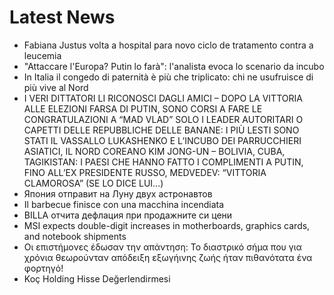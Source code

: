 # Latest News
-  Fabiana Justus volta a hospital para novo ciclo de tratamento contra a leucemia
-  "Attaccare l'Europa? Putin lo farà": l'analista evoca lo scenario da incubo
-  In Italia il congedo di paternità è più che triplicato: chi ne usufruisce di più vive al Nord
-  I VERI DITTATORI LI RICONOSCI DAGLI AMICI – DOPO LA VITTORIA ALLE ELEZIONI FARSA DI PUTIN, SONO CORSI A FARE LE CONGRATULAZIONI A “MAD VLAD” SOLO I LEADER AUTORITARI O CAPETTI DELLE REPUBBLICHE DELLE BANANE: I PIÙ LESTI SONO STATI IL VASSALLO LUKASHENKO E L’INCUBO DEI PARRUCCHIERI ASIATICI, IL NORD COREANO KIM JONG-UN – BOLIVIA, CUBA, TAGIKISTAN: I PAESI CHE HANNO FATTO I COMPLIMENTI A PUTIN, FINO ALL’EX PRESIDENTE RUSSO, MEDVEDEV: “VITTORIA CLAMOROSA” (SE LO DICE LUI…)
-  Япония отправит на Луну двух астронавтов
-  Il barbecue finisce con una macchina incendiata
-  BILLA отчита дефлация при продажните си цени
-  MSI expects double-digit increases in motherboards, graphics cards, and notebook shipments
-  Οι επιστήμονες έδωσαν την απάντηση: Το διαστρικό σήμα που για χρόνια θεωρούνταν απόδειξη εξωγήινης ζωής ήταν πιθανότατα ένα φορτηγό!
-  Koç Holding Hisse Değerlendirmesi
